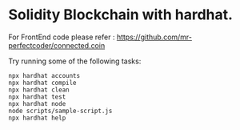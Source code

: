 # Solidity Blockchain with hardhat.

For FrontEnd code please refer : https://github.com/mr-perfectcoder/connected.coin

Try running some of the following tasks:

```shell
npx hardhat accounts
npx hardhat compile
npx hardhat clean
npx hardhat test
npx hardhat node
node scripts/sample-script.js
npx hardhat help
```
